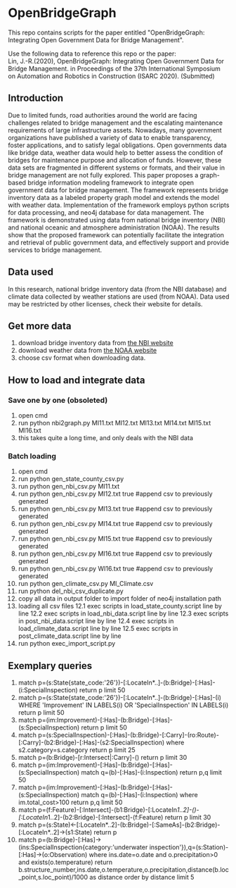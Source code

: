 # OpenBridgeGraph
This repo contains scripts for the paper entitled "OpenBridgeGraph: Integrating Open Government Data for Bridge Management".

Use the following data to reference this repo or the paper:  
Lin, J.-R.(2020), OpenBridgeGraph: Integrating Open Government Data for Bridge Management. in Proceedings of the 37th International Symposium on Automation and Robotics in Construction (ISARC 2020). (Submitted)

## Introduction
Due to limited funds, road authorities around the world are facing challenges related to bridge management and the escalating maintenance requirements of large infrastructure assets. Nowadays, many government organizations have published a variety of data to enable transparency, foster applications, and to satisfy legal obligations. Open governments data like bridge data, weather data would help to better assess the condition of bridges for maintenance purpose and allocation of funds. However, these data sets are fragmented in different systems or formats, and their value in bridge management are not fully explored. This paper proposes a graph-based bridge information modeling framework to integrate open government data for bridge management. The framework represents bridge inventory data as a labeled property graph model and extends the model with weather data. Implementation of the framework employs python scripts for data processing, and neo4j database for data management. The framework is demonstrated using data from national bridge inventory (NBI) and national oceanic and atmosphere administration (NOAA). The results show that the proposed framework can potentially facilitate the integration and retrieval of public government data, and effectively support and provide services to bridge management.

## Data used
In this research, national bridge inventory data (from the NBI database) and climate data collected by weather stations are used (from NOAA). Data used may be restricted by other licenses, check their website for details.

## Get more data
1. download bridge inventory data from [the NBI website](https://www.fhwa.dot.gov/bridge/nbi.cfm)
2. download weather data from [the NOAA website](https://www.ncdc.noaa.gov/cdo-web/)
3. choose csv format when downloading data.

## How to load and integrate data
### Save one by one (obsoleted)
1. open cmd
2. run python nbi2graph.py MI11.txt MI12.txt MI13.txt MI14.txt MI15.txt MI16.txt
3. this takes quite a long time, and only deals with the NBI data

### Batch loading
1. open cmd
2. run python gen_state_county_csv.py
3. run python gen_nbi_csv.py MI11.txt
4. run python gen_nbi_csv.py MI12.txt true #append csv to previously generated
5. run python gen_nbi_csv.py MI13.txt true #append csv to previously generated
6. run python gen_nbi_csv.py MI14.txt true #append csv to previously generated
7. run python gen_nbi_csv.py MI15.txt true #append csv to previously generated
8. run python gen_nbi_csv.py MI16.txt true #append csv to previously generated
8. run python gen_nbi_csv.py WI16.txt true #append csv to previously generated
9. run python gen_climate_csv.py MI_Climate.csv
10. run python del_nbi_csv_duplicate.py
11. copy all data in output folder to import folder of neo4j installation path
12. loading all csv files
12.1 exec scripts in load_state_county.script line by line
12.2 exec scripts in load_nbi_data.script line by line
12.3 exec scripts in post_nbi_data.script line by line
12.4 exec scripts in load_climate_data.script line by line
12.5 exec scripts in post_climate_data.script line by line
13. run python exec_import_script.py

## Exemplary queries
1. match p=(s:State{state_code:'26'})-[:LocateIn*..]-(b:Bridge)-[:Has]-(i:SpecialInspection) return p limit 50
2. match p=(s:State{state_code:'26'})-[:LocateIn*..]-(b:Bridge)-[:Has]-(i) WHERE 'Improvement' IN LABELS(i) OR 'SpecialInspection' IN LABELS(i) return p limit 50
3. match p=(im:Improvement)-[:Has]-(b:Bridge)-[:Has]-(s:SpecialInspection) return p limit 50
4. match p=(s:SpecialInspection)-[:Has]-(b:Bridge)-[:Carry]-(ro:Route)-[:Carry]-(b2:Bridge)-[:Has]-(s2:SpecialInspection) where s2.category=s.category return p limit 25
5. match p=(b:Bridge)-[r:Intersect|:Carry]-() return p limit 30
6. match p=(im:Improvement)-[:Has]-(b:Bridge)-[:Has]-(s:SpecialInspection) match q=(b)-[:Has]-(i:Inspection) return p,q limit 50
7. match p=(im:Improvement)-[:Has]-(b:Bridge)-[:Has]-(s:SpecialInspection) match q=(b)-[:Has]-(i:Inspection) where im.total_cost>100  return p,q limit 50
8. match p=(f:Feature)-[:Intersect]-(b1:Bridge)-[:LocateIn*1..2]-()-[:LocateIn*1..2]-(b2:Bridge)-[:Intersect]-(f:Feature) return p limit 30
9. match p=(s:State)<-[:LocateIn*..2]-(b:Bridge)-[:SameAs]-(b2:Bridge)-[:LocateIn*..2]->(s1:State) return p
10. match p=(b:Bridge)-[:Has]->(ins:SpecialInspection{category:'underwater inspection'}),q=(s:Station)-[:Has]->(o:Observation) where ins.date=o.date and o.precipitation>0 and exists(o.temperature) return b.structure_number,ins.date,o.temperature,o.precipitation,distance(b.loc_point,s.loc_point)/1000 as distance order by distance limit 5